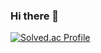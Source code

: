 ### Hi there 👋
[![Solved.ac Profile](http://mazassumnida.wtf/api/v2/generate_badge?boj=kjh1008)](https://solved.ac/kjh1008/)

<!--
**Odd3y3/Odd3y3** is a ✨ _special_ ✨ repository because its `README.md` (this file) appears on your GitHub profile.

Here are some ideas to get you started:

- 🔭 I’m currently working on ...
- 🌱 I’m currently learning ...
- 👯 I’m looking to collaborate on ...
- 🤔 I’m looking for help with ...
- 💬 Ask me about ...
- 📫 How to reach me: ...
- 😄 Pronouns: ...
- ⚡ Fun fact: ...
-->
